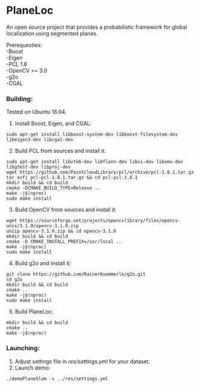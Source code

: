 # PlaneLoc

An open source project that provides a probabilistic framework
for global localization using segmented planes.

Prerequesties:  
-Boost  
-Eigen  
-PCL 1.8  
-OpenCV >= 3.0  
-g2o  
-CGAL

### Building:  

Tested on Ubuntu 16.04.  
1. Install Boost, Eigen, and CGAL:
```commandline
sudo apt-get install libboost-system-dev libboost-filesystem-dev libeigen3-dev libcgal-dev
```
2. Build PCL from sources and install it:
```commandline
sudo apt-get install libvtk6-dev libflann-dev libxi-dev libxmu-dev libgtest-dev libproj-dev
wget https://github.com/PointCloudLibrary/pcl/archive/pcl-1.8.1.tar.gz
tar xvfj pcl-pcl-1.8.1.tar.gz && cd pcl-pcl-1.8.1
mkdir build && cd build
cmake -DCMAKE_BUILD_TYPE=Release ..
make -j$(nproc)
sudo make install
```
3. Build OpenCV from sources and install it:
```commandline
wget https://sourceforge.net/projects/opencvlibrary/files/opencv-unix/3.1.0/opencv-3.1.0.zip
unzip opencv-3.1.0.zip && cd opencv-3.1.0
mkdir build && cd build
cmake -D CMAKE_INSTALL_PREFIX=/usr/local ..
make -j$(nproc)
sudo make install
```
4. Build g2o and install it:
```commandline
git clone https://github.com/RainerKuemmerle/g2o.git
cd g2o
mkdir build && cd build
cmake ..
make -j$(nproc)
sudo make install
```
5. Build PlaneLoc:
```commandline
mkdir build && cd build
cmake ..
make -j$(nproc)
```

### Launching:  

1. Adjust settings file in _res/settings.yml_ for your dataset.  
2. Launch demo:

```commandline
./demoPlaneSlam -s ../res/settings.yml
```